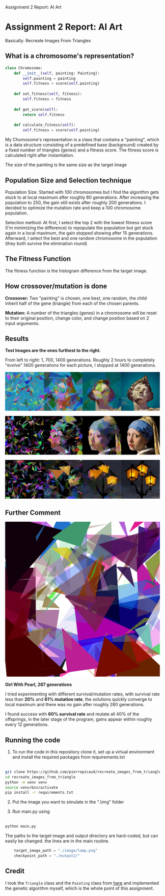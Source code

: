 Assignment 2 Report: AI Art

# Assignment 2 Report: AI Art

Basically: Recreate Images From Triangles

## What is a chromosome's representation?

```python
class Chromosome:
    def __init__(self, painting: Painting):
        self.painting = painting
        self.fitness = score(self.painting)

    def set_fitness(self, fitness):
        self.fitness = fitness

    def get_score(self):
        return self.fitness

    def calculate_fitness(self):
        self.fitness = score(self.painting)
```

My Chomosome's representation is a class that contains a "painting", which is a data structure consisting of a predefined base (background) created by a fixed number of triangles (genes) and a fitness score. The fitness score is calculated right after instantiation.

The size of the painting is the same size as the target image

## Population Size and Selection technique

Population Size: Started with 100 chromosomes but I find the algorithm gets stuck to at local maximum after roughly 80 generations. After increasing the population to 250, the gain still exists after roughly 200 generations. I decided to optimize the mutation rate and keep a 100 chromosome population.

Selection method: At first, I select the top 2 with the lowest fitness score (I'm minimizing the difference) to repopulate the population but got stuck again in a local maximum, the gain stopped showing after 15 generations. Afterward, I select the best and one random chromosome in the population (they both survive the elimination round)

## The Fitness Function
The fitness function is the histogram difference from the target image.

## How crossover/mutation is done
**Crossover:** Two "painting" is chosen, one best, one random, the child inherit half of the gene (triangle) from each of the chosen parents.

**Mutation:** A number of the triangles (genes) in a chromosome will be reset to their original position, change color, and change position based on 2 input arguments.

## Results
**Test Images are the ones furthest to the right.**

From left to right: 1, 700, 1400 generations. Roughly 2 hours to completely "evolve" 1400 generations for each picture, I stopped at 1400 generations.


![1.jpeg](./_resources/2882a38c87cb44f09ae18f74df977658.jpeg)



![2.jpeg](./_resources/e8b3986801de4bb79edb0f154cacfb69.jpeg)



![3.jpeg](./_resources/8c1e2e7e2f044139b4e0ce148e6732f8.jpeg)


## Further Comment



![drawing_00287.png](./_resources/3c36dd1e4fa74c2aad688fd1c0cf76f8.png)


**Girl With Pearl, 287 generations**

I tried experimenting with different survival/mutation rates, with survival rate less than **20%** and **61% mutation rate**, the solutions quickly converge to local maximum and there was no gain after roughly 280 generations.

I found success with **60% survival rate** and mutate all 40% of the offsprings, in the later stage of the program, gains appear within roughly every 12 generations.

## Running the code

1. To run the code in this repository clone it, set up a virtual environment and install the required packages from requirements.txt

```bash

git clone https://github.com/pierrepicaud/recreate_images_from_triangle.git
cd recreate_images_from_triangle
python -m venv venv
source venv/bin/activate
pip install -r requirements.txt

```

2. Put the image you want to simulate in the ".\img\" folder

3. Run main.py using

```bash

python main.py

```

The paths to the target image and output directory are hard-coded, but can easily be changed. the lines are in the main
routine.

```python
    target_image_path = "./image/lamp.png"
    checkpoint_path = "./output2/"
```


## Credit
I took the `Triangle` class and the `Painting` class from [here](https://github.com/4dcu-be/Genetic-Art-Algorithm.git) and implemented the genetic algorithm myself, which is the whole point of this assignment.
